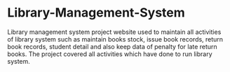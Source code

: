 # Library-Management-System
Library management system project website used to maintain all activities of  library system such as maintain books stock, issue book records, return book  records, student detail and also keep data of penalty for late return books. The  project covered all activities which have done to run library system.

